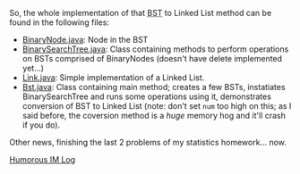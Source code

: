 So, the whole implementation of that <acronym title="Binary Search Tree">BST</acronym> to Linked List method can be found in the following files:</p><ul><li><a href="http://students.washington.edu/bribera/java/BinaryNode.java">BinaryNode.java</a>:
Node in the BST</li><li><a href="http://students.washington.edu/bribera/java/BinarySearchTree.java">BinarySearchTree.java</a>:
Class containing methods to perform operations on BSTs comprised of BinaryNodes (doesn't have delete implemented yet...)</li><li><a href="http://students.washington.edu/bribera/java/Link.java">Link.java</a>:
Simple implementation of a Linked List.</li><li><a href="http://students.washington.edu/bribera/java/Bst.java">Bst.java</a>:
Class containing main method; creates a few BSTs, instatiates BinarySearchTree and runs some operations using it, demonstrates conversion of BST to Linked List (note: don't set <code>num</code> too high on this; as I said before, the coversion method is a <i>huge</i> memory hog and it'll crash if you do).</li></ul><p>Other news, finishing the last 2 problems of my statistics homework... now.

<a href="http://students.washington.edu/bribera/logs/1-22-04.txt">Humorous IM Log</a>